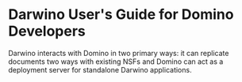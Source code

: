 # Darwino User's Guide for Domino Developers



Darwino interacts with Domino in two primary ways: it can replicate documents two ways with existing NSFs and Domino can act as a deployment server for standalone Darwino applications.